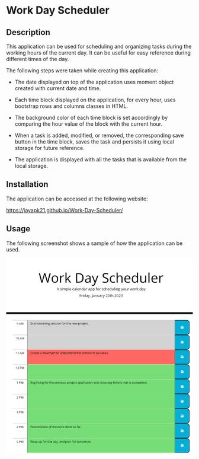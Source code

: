 # Work Day Scheduler

## Description

This application can be used for scheduling and organizing tasks during the working hours of the current day. It can be useful for easy reference during different times of the day.

The following steps were taken while creating this application:

* The date displayed on top of the application uses moment object created with current date and time.

* Each time block displayed on the application, for every hour, uses bootstrap rows and columns classes in HTML.

* The background color of each time block is set accordingly by comparing the hour value of the block with the current hour.

* When a task is added, modified, or removed, the corresponding save button in the time block, saves the task and persists it using local storage for future reference.

* The application is displayed with all the tasks that is available from the local storage.

## Installation

The application can be accessed at the following website:

https://jayapk21.github.io/Work-Day-Scheduler/

## Usage

The following screenshot shows a sample of how the application can be used.

![An image of the work day scheduler application](assets/screenshots/scheduler_application.png)